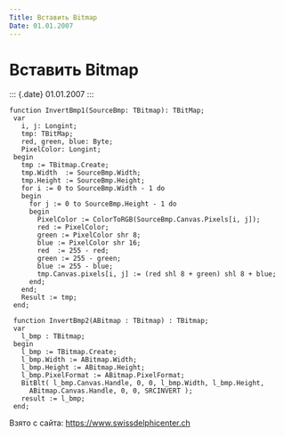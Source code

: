 ```yaml
---
Title: Вставить Bitmap
Date: 01.01.2007
---
```



Вставить Bitmap
===============

::: {.date}
01.01.2007
:::

    function InvertBmp1(SourceBmp: TBitmap): TBitMap;
     var
       i, j: Longint;
       tmp: TBitMap;
       red, green, blue: Byte;
       PixelColor: Longint;
     begin
       tmp := TBitmap.Create;
       tmp.Width  := SourceBmp.Width;
       tmp.Height := SourceBmp.Height;
       for i := 0 to SourceBmp.Width - 1 do
       begin
         for j := 0 to SourceBmp.Height - 1 do
         begin
           PixelColor := ColorToRGB(SourceBmp.Canvas.Pixels[i, j]);
           red := PixelColor;
           green := PixelColor shr 8;
           blue := PixelColor shr 16;
           red  := 255 - red;
           green := 255 - green;
           blue := 255 - blue;
           tmp.Canvas.pixels[i, j] := (red shl 8 + green) shl 8 + blue;
         end;
       end;
       Result := tmp;
     end;
     
     function InvertBmp2(ABitmap : TBitmap) : TBitmap;
     var
       l_bmp : TBitmap;
     begin
       l_bmp := TBitmap.Create;
       l_bmp.Width := ABitmap.Width;
       l_bmp.Height := ABitmap.Height;
       l_bmp.PixelFormat := ABitmap.PixelFormat;
       BitBlt( l_bmp.Canvas.Handle, 0, 0, l_bmp.Width, l_bmp.Height,
         ABitmap.Canvas.Handle, 0, 0, SRCINVERT );
       result := l_bmp;
     end;

Взято с сайта: <https://www.swissdelphicenter.ch>
